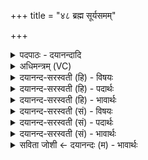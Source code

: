+++
title = "४८ ब्रह्म सूर्यसमम्"

+++
<details><summary>पदपाठः - दयानन्दादि</summary>

ब्रह्म॑। सूर्य्य॑सम॒मिति॒ सूर्य्य॑ऽसमम्। ज्योतिः॑। द्यौः। स॒मु॒द्रस॑म॒मिति॑ समु॒द्रऽस॑मम्। सरः॑। इन्द्रः॑। पृ॒थि॒व्यै। वर्षी॑यान्। गोः। तु। मात्रा॑। न। वि॒द्य॒ते॒। ४८।
</details>

<details><summary>अधिमन्त्रम् (VC)</summary>

- ब्रह्मादयो देवताः
- प्रजापतिर्ऋषिः
- अनुष्टुप्
- गान्धारः
</details>

<details><summary>दयानन्द-सरस्वती (हि) - विषयः</summary>

अब उक्त प्रश्नों के उत्तरों को अगले मन्त्र में कहते हैं ॥
</details>

<details><summary>दयानन्द-सरस्वती (हि) - पदार्थः</summary>

पदार्थान्वयभाषाः -  हे ज्ञान चाहनेवाले जन ! तू (सूर्य्यसमम्) सूर्य के समान (ज्योतिः) स्वप्रकाशस्वरूप (ब्रह्म) सब से बड़े अनन्त परमेश्वर (समुद्रसमम्) समुद्र के समान (सरः) ताल (द्यौः) अन्तरिक्ष (पृथिव्यै) पृथिवी से (वर्षीयान्) बड़ा (इन्द्रः) सूर्य और (गोः) वाणी का (तु) तो (मात्रा) मान परिमाण (न) नहीं (विद्यते) विद्यमान है, इसको जान ॥४८ ॥
</details>

<details><summary>दयानन्द-सरस्वती (हि) - भावार्थः</summary>

भावार्थभाषाः -  कोई भी, आप प्रकाशमान जो ब्रह्म है उसके समान ज्योति विद्यमान नहीं वा सूर्य के प्रकाश से युक्त मेघ के समान जल के ठहरने का स्थान वा सूर्यमण्डल के तुल्य लोकेश वा वाणी के तुल्य व्यवहार का सिद्ध करनेहारा कोई भी पदार्थ नहीं होता, इसका निश्चय सब करें ॥४८ ॥
</details>

<details><summary>दयानन्द-सरस्वती (सं) - विषयः</summary>

अथैतेषामुत्तराण्याह ॥
</details>

<details><summary>दयानन्द-सरस्वती (सं) - पदार्थः</summary>

पदार्थान्वयभाषाः -  हे जिज्ञासो ! त्वं सूर्य्यसमं ज्योतिर्ब्रह्म समुद्रसमं सरो द्यौः पृथिव्यै वर्षीयानिन्द्रो गोस्तु मात्रा न विद्यत इति विजानीहि ॥४८ ॥
</details>

<details><summary>दयानन्द-सरस्वती (सं) - भावार्थः</summary>

भावार्थभाषाः -  न किंचित्स्वप्रकाशेन ब्रह्मणा समं ज्योतिर्विद्यते सूर्य्यप्रकाशेन युक्तेन मेघेन तुल्यो जलाशयः सूर्य्येण तुल्यो लोकेशो वाचा तुल्यं व्यवहारसाधकं किंचिदपि वस्तु न भवतीति सर्वे निश्चिन्वन्तु ॥४८ ॥
</details>

<details><summary>सविता जोशी ← दयानन्दः (म) - भावार्थः</summary>

भावार्थभाषाः -  ब्रह्मासारखी तेजस्वी ज्योती कोणतीच नाही. मेघासारखा जलाचा आधार कोणीही नाही. भूमीहून मोठा सूर्य होय व वाणीला कोणतेही परिमाण नाही. कारण त्यामुळेच सर्व व्यवहार सिद्ध होतो, हे निश्चयाने जाणा.
</details>